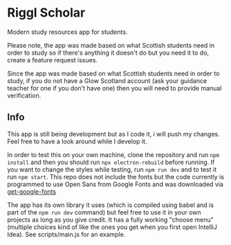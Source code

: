 # Riggl Scholar
Modern study resources app for students.

Please note, the app was made based on what Scottish students need in order to study so if there's anything it doesn't do but you need it to do, create a feature request issues.

Since the app was made based on what Scottish students need in order to study, if you do not have a Glow Scotland account (ask your guidance teacher for one if you don't have one) then you will need to provide manual verification.

## Info
This app is still being development but as I code it, i will push my changes. Feel free to have a look around while I develop it.

In order to test this on your own machine, clone the repository and run `npm install` and then you should run `npx electron-rebuild` before running. If you want to change the styles while testing, run `npm run dev` and to test it run `npm start`.
This repo does not include the fonts but the code currently is programmed to use Open Sans from Google Fonts and was downloaded via [get-google-fonts](https://npmjs.org/package/get-google-font)

The app has its own library it uses (which is compiled using babel and is part of the `npm run dev` command) but feel free to use it in your own projects as long as you give credit. It has a fully working "choose menu" (multiple choices kind of like the ones you get when you first open IntelliJ Idea). See scripts/main.js for an example.
